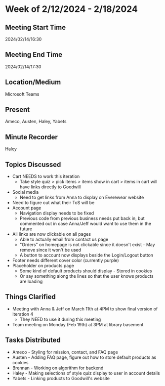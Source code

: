 # Week of 2/12/2024 - 2/18/2024

## Meeting Start Time
2024/02/14/16:30

## Meeting End Time
2024/02/14/17:30

## Location/Medium
Microsoft Teams

## Present
Ameco, Austen, Haley, Yabets

## Minute Recorder
Haley

## Topics Discussed
* Cart NEEDS to work this iteration
  * Take style quiz > pick items > items show in cart > items in cart will have links directly to Goodwill
* Social media
  * Need to get links from Anna to display on Everewear website
* Need to figure out what their ToS will be
* Account page
  * Navigation display needs to be fixed
  * Previous code from previous business needs put back in, but commented out in case Anna/Jeff would want to use them in the future
* All links are now clickable on all pages
  * Able to actually email from contact us page
  * "Orders" on homepage is not clickable since it doesn't exist - May remove since it won't be used
  * A button to account now displays beside the Login/Logout button
* Footer needs different cover color (currently purple)
* Placeholder on products page
  * Some kind of default products should display - Stored in cookies
  * Or say something along the lines so that the user knows products are loading

## Things Clarified
* Meeting with Anna & Jeff on March 11th at 4PM to show final version of iteration 4
  * They NEED to use it during this meeting
* Team meeting on Monday (Feb 19th) at 3PM at library basement

## Tasks Distributed
* Ameco - Styling for mission, contact, and FAQ page
* Austen - Adding FAQ page, figure out how to store default products as cookies
* Brennan - Working on algorithm for backend
* Haley - Making selections of style quiz display to user in account details
* Yabets - Linking products to Goodwill's website